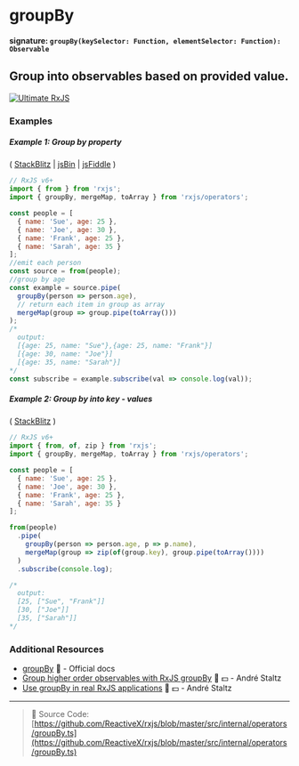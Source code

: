 # groupBy

#### signature: `groupBy(keySelector: Function, elementSelector: Function): Observable`

## Group into observables based on provided value.

[![Ultimate RxJS](https://drive.google.com/uc?export=view&id=1htrban3k3Z8CxiKwEV6bdmxW5Wu8xdWX "Ultimate RxJS")](https://ultimatecourses.com/courses/rxjs?ref=4)

### Examples

##### Example 1: Group by property

(
[StackBlitz](https://stackblitz.com/edit/typescript-dozkcg?file=index.ts&devtoolsheight=100)
| [jsBin](http://jsbin.com/buworowuye/edit?js,console) |
[jsFiddle](https://jsfiddle.net/btroncone/utncxxvf/) )

```js
// RxJS v6+
import { from } from 'rxjs';
import { groupBy, mergeMap, toArray } from 'rxjs/operators';

const people = [
  { name: 'Sue', age: 25 },
  { name: 'Joe', age: 30 },
  { name: 'Frank', age: 25 },
  { name: 'Sarah', age: 35 }
];
//emit each person
const source = from(people);
//group by age
const example = source.pipe(
  groupBy(person => person.age),
  // return each item in group as array
  mergeMap(group => group.pipe(toArray()))
);
/*
  output:
  [{age: 25, name: "Sue"},{age: 25, name: "Frank"}]
  [{age: 30, name: "Joe"}]
  [{age: 35, name: "Sarah"}]
*/
const subscribe = example.subscribe(val => console.log(val));
```

##### Example 2: Group by into key - values

(
[StackBlitz](https://stackblitz.com/edit/rxjs-groupby-key-vals?file=index.ts&devtoolsheight=100)
)

```js
// RxJS v6+
import { from, of, zip } from 'rxjs';
import { groupBy, mergeMap, toArray } from 'rxjs/operators';

const people = [
  { name: 'Sue', age: 25 },
  { name: 'Joe', age: 30 },
  { name: 'Frank', age: 25 },
  { name: 'Sarah', age: 35 }
];

from(people)
  .pipe(
    groupBy(person => person.age, p => p.name),
    mergeMap(group => zip(of(group.key), group.pipe(toArray())))
  )
  .subscribe(console.log);

/*
  output:
  [25, ["Sue", "Frank"]]
  [30, ["Joe"]]
  [35, ["Sarah"]]
*/
```

### Additional Resources

- [groupBy](https://rxjs.dev/api/operators/groupBy)
  :newspaper: - Official docs
- [Group higher order observables with RxJS groupBy](https://egghead.io/lessons/rxjs-group-higher-order-observables-with-rxjs-groupby?course=use-higher-order-observables-in-rxjs-effectively)
  🎥 💵 - André Staltz
- [Use groupBy in real RxJS applications](https://egghead.io/lessons/rxjs-use-groupby-in-real-rxjs-applications?course=use-higher-order-observables-in-rxjs-effectively)
  🎥 💵 - André Staltz

---

> :file_folder: Source Code:
> [https://github.com/ReactiveX/rxjs/blob/master/src/internal/operators/groupBy.ts](https://github.com/ReactiveX/rxjs/blob/master/src/internal/operators/groupBy.ts)
